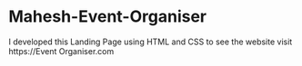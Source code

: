 # Mahesh-Event-Organiser
I  developed this  Landing Page using HTML and CSS to see the website visit https://Event Organiser.com
